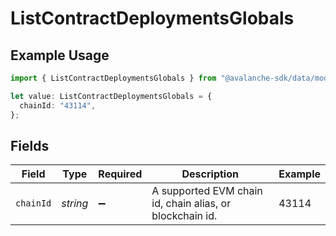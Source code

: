 # ListContractDeploymentsGlobals

## Example Usage

```typescript
import { ListContractDeploymentsGlobals } from "@avalanche-sdk/data/models/operations";

let value: ListContractDeploymentsGlobals = {
  chainId: "43114",
};
```

## Fields

| Field                                                    | Type                                                     | Required                                                 | Description                                              | Example                                                  |
| -------------------------------------------------------- | -------------------------------------------------------- | -------------------------------------------------------- | -------------------------------------------------------- | -------------------------------------------------------- |
| `chainId`                                                | *string*                                                 | :heavy_minus_sign:                                       | A supported EVM chain id, chain alias, or blockchain id. | 43114                                                    |